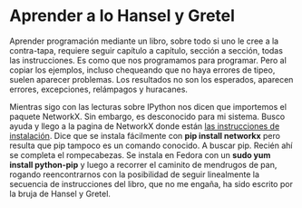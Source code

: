 # Aprender a lo Hansel y Gretel


Aprender programación mediante un libro, sobre todo si uno le cree a la
contra-tapa, requiere seguir capítulo a capítulo, sección a sección, todas las
instrucciones. Es como que nos programamos para programar. Pero al copiar los
ejemplos, incluso chequeando que no haya errores de tipeo, suelen aparecer
problemas. Los resultados no son los esperados, aparecen errores, excepciones,
relámpagos y huracanes.

Mientras sigo con las lecturas sobre IPython nos dicen que importemos el paquete
NetworkX. Sin embargo, es desconocido para mi sistema. Busco ayuda y llego a la
pagina de NetworkX donde están [las instrucciones de
instalación](http://networkx.github.io/documentation/latest/install.html). Dice
que se instala fácilmente con **pip install networkx** pero resulta que pip
tampoco es un comando conocido. A buscar pip. Recién ahí se completa el
rompecabezas. Se instala en Fedora con un **sudo yum install python-pip** y
luego a recorrer el caminito de mendrugos de pan, rogando reencontrarnos con la
posibilidad de seguir linealmente la secuencia de instrucciones del libro, que
no me engaña, ha sido escrito por la bruja de Hansel y Gretel.


